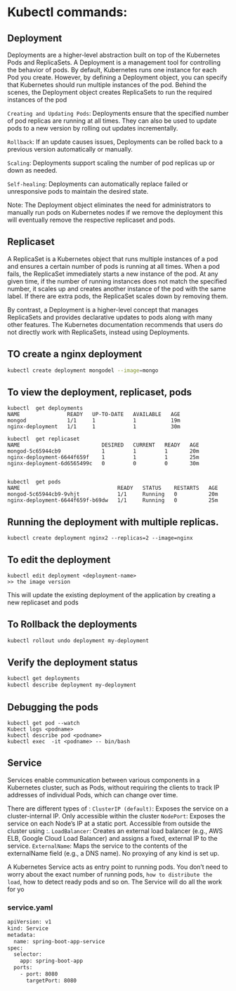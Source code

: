 # Kubectl commands:


## Deployment 
Deployments are a higher-level abstraction built on top of the Kubernetes Pods and ReplicaSets.
A Deployment is a management tool for controlling the behavior of pods. By default, Kubernetes runs one instance for each Pod you create. However, by defining a Deployment object, you can specify that Kubernetes should run multiple instances of the pod. 
Behind the scenes, the Deployment object creates ReplicaSets to run the required instances of the pod

```Creating and Updating Pods```: Deployments ensure that the specified number of pod replicas are running at all times. They can also be used to update pods to a new version by rolling out updates incrementally.

```Rollback```: If an update causes issues, Deployments can be rolled back to a previous version automatically or manually.

```Scaling```: Deployments support scaling the number of pod replicas up or down as needed.

```Self-healing```: Deployments can automatically replace failed or unresponsive pods to maintain the desired state.

Note: The Deployment object eliminates the need for administrators to manually run pods on Kubernetes nodes
if we remove the deployment this will eventually remove the respective replicaset and pods.

## Replicaset

A ReplicaSet is a Kubernetes object that runs multiple instances of a pod and ensures a certain number of pods is running at all times.
When a pod fails, the ReplicaSet immediately starts a new instance of the pod. At any given time, if the number of running instances does not match the specified number, it scales up and creates another instance of the pod with the same label. If there are extra pods, the ReplicaSet scales down by removing them.

By contrast, a Deployment is a higher-level concept that manages ReplicaSets and provides declarative updates to pods along with many other features. The Kubernetes documentation recommends that users do not directly work with ReplicaSets, instead using Deployments.

## TO create a nginx deployment
```bash
kubectl create deployment mongodel --image=mongo
```
## To view the deployment, replicaset, pods
```
kubectl  get deployments
NAME               READY   UP-TO-DATE   AVAILABLE   AGE
mongod             1/1     1            1           19m
nginx-deployment   1/1     1            1           30m

kubectl  get replicaset
NAME                          DESIRED   CURRENT   READY   AGE
mongod-5c65944cb9             1         1         1       20m
nginx-deployment-6644f659f    1         1         1       25m
nginx-deployment-6d6565499c   0         0         0       30m


kubectl  get pods
NAME                               READY   STATUS    RESTARTS   AGE
mongod-5c65944cb9-9vhjt            1/1     Running   0          20m
nginx-deployment-6644f659f-b69dw   1/1     Running   0          25m
```

## Running the deployment with multiple replicas.
```
kubectl create deployment nginx2 --replicas=2 --image=nginx
```

## To edit the deployment
```
kubectl edit deployment <deployment-name>
>> the image version
```
This will update the existing deployment of the application by creating a new replicaset and pods

## To Rollback the deployments
```bash
kubectl rollout undo deployment my-deployment
```

## Verify the deployment status
```bash
kubectl get deployments
kubectl describe deployment my-deployment
```


## Debugging the pods
```code
kubectl get pod --watch
Kubect logs <podname>
kubectl describe pod <podname>
kubectl exec  -it <podname> -- bin/bash
```

## Service
Services enable communication between various components in a Kubernetes cluster, such as Pods, without requiring the clients to track IP addresses of individual Pods, which can change over time.

There are different types of :
```ClusterIP (default)```: Exposes the service on a cluster-internal IP. Only accessible within the cluster
```NodePort```: Exposes the service on each Node’s IP at a static port. Accessible from outside the cluster using <NodeIP>:<NodePort>.
```LoadBalancer```: Creates an external load balancer (e.g., AWS ELB, Google Cloud Load Balancer) and assigns a fixed, external IP to the service.
```ExternalName```: Maps the service to the contents of the externalName field (e.g., a DNS name). No proxying of any kind is set up.
 
 
 A Kubernetes Service acts as entry point to running pods. You don’t need to worry about the exact number of running pods, ```how to distribute the load```, how to detect ready pods and so on. The Service will do all the work for yo

### service.yaml
```bash
apiVersion: v1
kind: Service
metadata:
  name: spring-boot-app-service
spec:
  selector:
    app: spring-boot-app
  ports:
    - port: 8080
      targetPort: 8080
```

